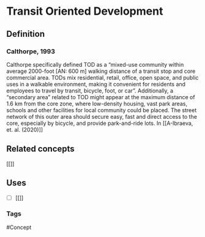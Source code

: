 # Transit Oriented Development
## Definition
### Calthorpe, 1993
 Calthorpe specifically defined TOD as a “mixed-use community within average 2000-foot [AN: 600 m] walking distance of a transit stop and core commercial area. TODs mix residential, retail, office, open space, and public uses in a walkable environment, making it convenient for residents and employees to travel by transit, bicycle, foot, or car”. 
  Additionally, a “secondary area” related to TOD might appear at the maximum distance of 1.6 km from the core zone, where low-density housing, vast park areas, schools and other facilities for local community could be placed. The street network of this outer area should secure easy, fast and direct access to the core, especially by bicycle, and provide park-and-ride lots.
In [[A-Ibraeva, et. al. (2020)]]

## Related concepts
[[]]

## Uses
- [ ] [[]]
### Tags
#Concept 